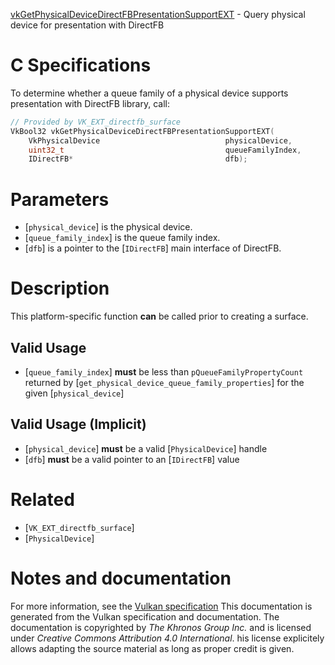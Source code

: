 [vkGetPhysicalDeviceDirectFBPresentationSupportEXT](https://www.khronos.org/registry/vulkan/specs/1.3-extensions/man/html/vkGetPhysicalDeviceDirectFBPresentationSupportEXT.html) - Query physical device for presentation with DirectFB

# C Specifications
To determine whether a queue family of a physical device supports
presentation with DirectFB library, call:
```c
// Provided by VK_EXT_directfb_surface
VkBool32 vkGetPhysicalDeviceDirectFBPresentationSupportEXT(
    VkPhysicalDevice                            physicalDevice,
    uint32_t                                    queueFamilyIndex,
    IDirectFB*                                  dfb);
```

# Parameters
- [`physical_device`] is the physical device.
- [`queue_family_index`] is the queue family index.
- [`dfb`] is a pointer to the [`IDirectFB`] main interface of DirectFB.

# Description
This platform-specific function  **can**  be called prior to creating a surface.
## Valid Usage
-  [`queue_family_index`] **must**  be less than `pQueueFamilyPropertyCount` returned by [`get_physical_device_queue_family_properties`] for the given [`physical_device`]

## Valid Usage (Implicit)
-  [`physical_device`] **must**  be a valid [`PhysicalDevice`] handle
-  [`dfb`] **must**  be a valid pointer to an [`IDirectFB`] value

# Related
- [`VK_EXT_directfb_surface`]
- [`PhysicalDevice`]

# Notes and documentation
For more information, see the [Vulkan specification](https://www.khronos.org/registry/vulkan/specs/1.3-extensions/html/vkspec.html)
This documentation is generated from the Vulkan specification and documentation.
The documentation is copyrighted by *The Khronos Group Inc.* and is licensed under *Creative Commons Attribution 4.0 International*.
his license explicitely allows adapting the source material as long as proper credit is given.
        